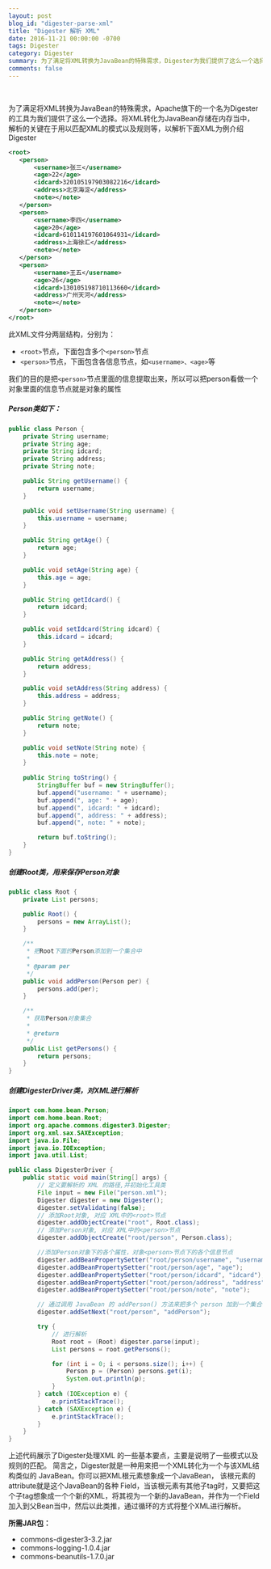 ```yaml
---
layout: post
blog_id: "digester-parse-xml"
title: "Digester 解析 XML"
date: 2016-11-21 00:00:00 -0700
tags: Digester
category: Digester
summary: 为了满足将XML转换为JavaBean的特殊需求，Digester为我们提供了这么一个选择。
comments: false
---
```

<br>

为了满足将XML转换为JavaBean的特殊需求，Apache旗下的一个名为Digester的工具为我们提供了这么一个选择。将XML转化为JavaBean存储在内存当中， 解析的关键在于用以匹配XML的模式以及规则等，以解析下面XML为例介绍Digester

```xml
<root>
   <person>
       <username>张三</username>
       <age>22</age>
       <idcard>320105197903082216</idcard>
       <address>北京海淀</address>
       <note></note>
   </person>
   <person>
       <username>李四</username>
       <age>20</age>
       <idcard>610114197601064931</idcard>
       <address>上海徐汇</address>
       <note></note>
   </person>
   <person>
       <username>王五</username>
       <age>26</age>
       <idcard>130105198710113660</idcard>
       <address>广州天河</address>
       <note></note>
   </person>
</root>
```

此XML文件分两层结构，分别为：

+ `<root>`节点，下面包含多个`<person>`节点
+ `<person>`节点，下面包含各信息节点，如`<username>、<age>`等

我们的目的是把`<person>`节点里面的信息提取出来，所以可以把person看做一个对象里面的信息节点就是对象的属性

##### **Person类如下：**

```java
public class Person {
	private String username;
	private String age;
	private String idcard;
	private String address;
	private String note;

	public String getUsername() {
		return username;
	}

	public void setUsername(String username) {
		this.username = username;
	}

	public String getAge() {
		return age;
	}

	public void setAge(String age) {
		this.age = age;
	}

	public String getIdcard() {
		return idcard;
	}

	public void setIdcard(String idcard) {
		this.idcard = idcard;
	}

	public String getAddress() {
		return address;
	}

	public void setAddress(String address) {
		this.address = address;
	}

	public String getNote() {
		return note;
	}

	public void setNote(String note) {
		this.note = note;
	}
	
	public String toString() {
		StringBuffer buf = new StringBuffer();
		buf.append("username: " + username);
		buf.append(", age: " + age);
		buf.append(", idcard: " + idcard);
		buf.append(", address: " + address);
		buf.append(", note: " + note);

		return buf.toString();
	}
}
```

##### **创建Root类，用来保存Person对象**

```java
public class Root {
    private List persons;

    public Root() {
        persons = new ArrayList();
    }

    /**
     * 把Root下面的Person添加到一个集合中
     *
     * @param per
     */
    public void addPerson(Person per) {
        persons.add(per);
    }

    /**
     * 获取Person对象集合
     *
     * @return
     */
    public List getPersons() {
        return persons;
    }
}
```

##### **创建DigesterDriver类，对XML进行解析**

```java
import com.home.bean.Person;
import com.home.bean.Root;
import org.apache.commons.digester3.Digester;
import org.xml.sax.SAXException;
import java.io.File;
import java.io.IOException;
import java.util.List;

public class DigesterDriver {
    public static void main(String[] args) {
    	// 定义要解析的 XML 的路径,并初始化工具类
        File input = new File("person.xml");
        Digester digester = new Digester();
        digester.setValidating(false);
        // 添加Root对象, 对应 XML中的<root>节点
        digester.addObjectCreate("root", Root.class);
        // 添加Person对象, 对应 XML中的<person>节点
        digester.addObjectCreate("root/person", Person.class);

        //添加Person对象下的各个属性，对象<person>节点下的各个信息节点
        digester.addBeanPropertySetter("root/person/username", "username");
        digester.addBeanPropertySetter("root/person/age", "age");
        digester.addBeanPropertySetter("root/person/idcard", "idcard");
        digester.addBeanPropertySetter("root/person/address", "address");
        digester.addBeanPropertySetter("root/person/note", "note");

        // 通过调用 JavaBean 的 addPerson() 方法来把多个 person 加到一个集合中
        digester.addSetNext("root/person", "addPerson");

        try {
            // 进行解析
            Root root = (Root) digester.parse(input);
            List persons = root.getPersons();

            for (int i = 0; i < persons.size(); i++) {
                Person p = (Person) persons.get(i);
                System.out.println(p);
            }
        } catch (IOException e) {
            e.printStackTrace();
        } catch (SAXException e) {
            e.printStackTrace();
        }
    }
}
```

上述代码展示了Digester处理XML 的一些基本要点，主要是说明了一些模式以及规则的匹配。 简言之，Digester就是一种用来把一个XML转化为一个与该XML结构类似的 JavaBean。你可以把XML根元素想象成一个JavaBean， 该根元素的attribute就是这个JavaBean的各种 Field，当该根元素有其他子tag时，又要把这个子tag想象成一个个新的XML，将其视为一个新的JavaBean，并作为一个Field加入到父Bean当中，然后以此类推，通过循环的方式将整个XML进行解析。

**所需JAR包：**

+ commons-digester3-3.2.jar
+ commons-logging-1.0.4.jar
+ commons-beanutils-1.7.0.jar
